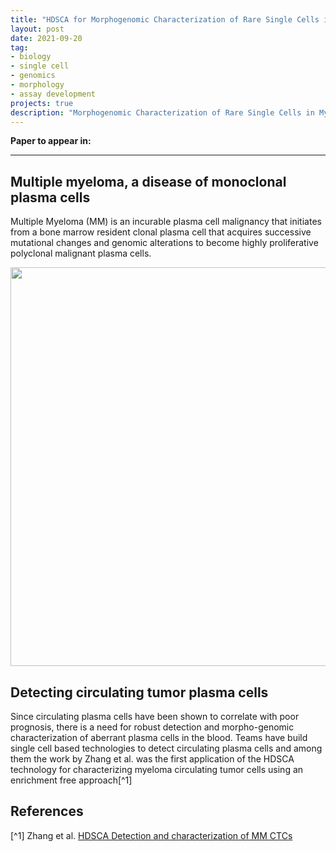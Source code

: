 ```yaml
---
title: "HDSCA for Morphogenomic Characterization of Rare Single Cells in Myeloma"
layout: post
date: 2021-09-20
tag:
- biology
- single cell
- genomics
- morphology
- assay development
projects: true
description: "Morphogenomic Characterization of Rare Single Cells in Myeloma"
---
```


**Paper to appear in:**

---

## Multiple myeloma, a disease of monoclonal plasma cells
Multiple Myeloma (MM) is an incurable plasma cell malignancy that initiates from a bone marrow resident clonal plasma cell that acquires successive mutational changes and genomic alterations to become highly proliferative polyclonal malignant plasma cells.

<img src="{{site.url}}/assets/images/hdscaplasmacell/pc_mm.png" style="border:none" width="638" />

## Detecting circulating tumor plasma cells
Since circulating plasma cells have been shown to correlate with poor prognosis, there is a need for robust detection and morpho-genomic characterization of aberrant plasma cells in the blood.
Teams have build single cell based technologies to detect circulating plasma cells and among them the work by Zhang et al. was the first application of the HDSCA technology for characterizing myeloma circulating tumor cells using an enrichment free approach[^1]

<!---
## Genomic profiling of malignant plasma cells
The pathogenesis of myeloma is initiated when germinal center (GC) B-cells undergoing normal affinity maturation encounter an error either in somatic hypermutation of the immunoglobulin heavy chain (IGH) locus, or class-switch recombination (G. J. Morgan, Walker, and Davies 2012). These distinct initial genetic errors give rise respectively, to a set of characteristic chromosomal translocations such as t(11,14), t(4,14), 14q32, t(14,16), involving the IGH locus or, alternatively a process leading to characteristic hyperdiploidy of certain chromosomes. Together these large chromosomal structural events define two genomic categories that comprise the hallmarks of myeloma genetics (Anderson and Carrasco 2011; G. J. Morgan, Walker, and Davies 2012).
Coupled with Flow Cytometry (FC)-based analysis these hallmark myeloma cytogenetic events are core to myeloma clinical diagnosis, staging, and disease monitoring (S. K. Kumar and Rajkumar 2018; Abdallah et al. 2020; Cardona-Benavides, de Ramón, and Gutiérrez 2021). CD138+ cells isolated from bone marrow aspirates (BMAs) undergo clinical standard karyotyping and Fluorescent in Situ Hybridization (FISH) assays to identity the presence of canonical trisomies in odd numbered chromosomes (hyperdiploid disease), and for translocations (non-hyperdiploid disease) which together allow for patient stratification and therapy selection, particularly for high risk SMM (Abdallah et al. 2020; Lakshman et al. 2018).
--->

## References
[^1] Zhang et al. [HDSCA Detection and characterization of MM CTCs](https://journals.sagepub.com/doi/full/10.5772/64124)


<!---
<img src="{{site.url}}/assets/images/hdscaplasmacell/gene_rank_plot8.png" style="border:none" width="638" />
--->
